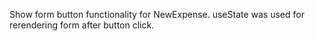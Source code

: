 Show form button functionality for NewExpense.
useState was used for rerendering form after button click.